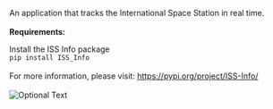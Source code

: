 An application that tracks the International Space Station in real time.
<br>
<br>
<b>Requirements:</b>

Install the ISS Info package<br>
<code>pip install ISS_Info</code>
<br>
<br>
For more information, please visit: https://pypi.org/project/ISS-Info/
<br>
<br>
![Optional Text](../main/images/screenshot.png)
